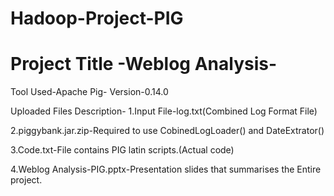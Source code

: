 # Hadoop-Project-PIG


# Project Title -Weblog Analysis- 


 Tool Used-Apache Pig- Version-0.14.0
 
 Uploaded Files Description-
1.Input File-log.txt(Combined Log Format File)

2.piggybank.jar.zip-Required to use CobinedLogLoader() and DateExtrator()

3.Code.txt-File contains PIG latin scripts.(Actual code)

4.Weblog Analysis-PIG.pptx-Presentation slides that summarises the Entire project.
